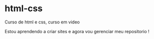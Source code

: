 # html-css
 Curso de html e css, curso em video

Estou aprendendo a criar sites e agora vou gerenciar meu repositorio !